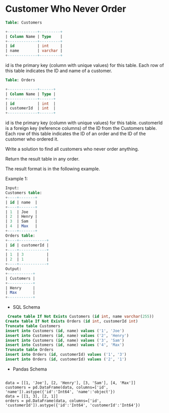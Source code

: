 # Customer Who Never Order

```sql
Table: Customers

+-------------+---------+
| Column Name | Type    |
+-------------+---------+
| id          | int     |
| name        | varchar |
+-------------+---------+
```
id is the primary key (column with unique values) for this table.
Each row of this table indicates the ID and name of a customer.
 
```sql
Table: Orders

+-------------+------+
| Column Name | Type |
+-------------+------+
| id          | int  |
| customerId  | int  |
+-------------+------+
```

id is the primary key (column with unique values) for this table.
customerId is a foreign key (reference columns) of the ID from the Customers table.
Each row of this table indicates the ID of an order and the ID of the customer who ordered it.
 

Write a solution to find all customers who never order anything.

Return the result table in any order.

The result format is in the following example.

Example 1:

```sql
Input: 
Customers table:
+----+-------+
| id | name  |
+----+-------+
| 1  | Joe   |
| 2  | Henry |
| 3  | Sam   |
| 4  | Max   |
+----+-------+
Orders table:
+----+------------+
| id | customerId |
+----+------------+
| 1  | 3          |
| 2  | 1          |
+----+------------+
Output: 
+-----------+
| Customers |
+-----------+
| Henry     |
| Max       |
+-----------+
```

- SQL Schema
```sql
 Create table If Not Exists Customers (id int, name varchar(255))
Create table If Not Exists Orders (id int, customerId int)
Truncate table Customers
insert into Customers (id, name) values ('1', 'Joe')
insert into Customers (id, name) values ('2', 'Henry')
insert into Customers (id, name) values ('3', 'Sam')
insert into Customers (id, name) values ('4', 'Max')
Truncate table Orders
insert into Orders (id, customerId) values ('1', '3')
insert into Orders (id, customerId) values ('2', '1')
```

- Pandas Schema

```pandas

data = [[1, 'Joe'], [2, 'Henry'], [3, 'Sam'], [4, 'Max']]
customers = pd.DataFrame(data, columns=['id', 'name']).astype({'id':'Int64', 'name':'object'})
data = [[1, 3], [2, 1]]
orders = pd.DataFrame(data, columns=['id', 'customerId']).astype({'id':'Int64', 'customerId':'Int64'})
```
